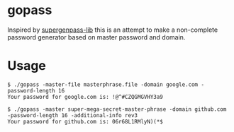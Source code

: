 # gopass
Inspired by [supergenpass-lib](https://github.com/chriszarate/supergenpass-lib) this is an attempt to make a non-complete password generator based on master password and domain.

Usage
=====
    $ ./gopass -master-file masterphrase.file -domain google.com -password-length 16
    Your password for google.com is: !@^#CZQGMGVHY3a9

    $ ./gopass -master super-mega-secret-master-phrase -domain github.com -password-length 16 -additional-info rev3
    Your password for github.com is: 06r68L1RMlyN)(*$
